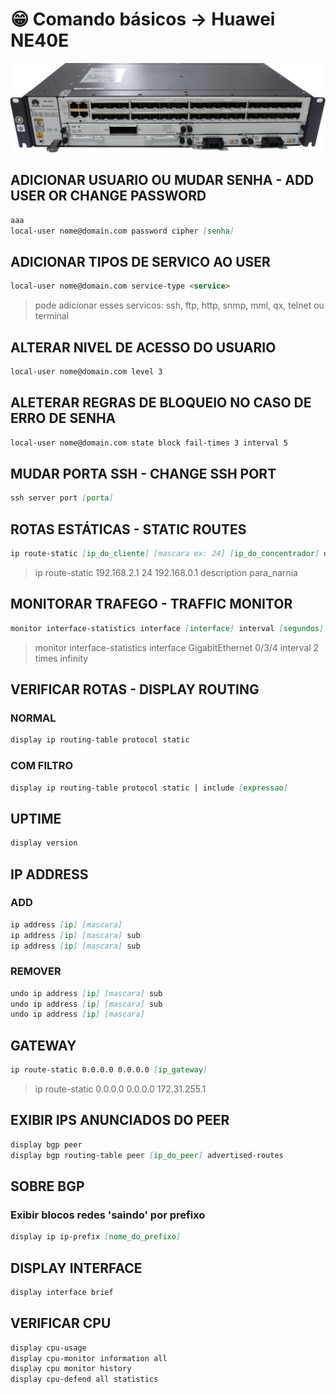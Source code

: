 # 😁 Comando básicos -> Huawei NE40E

![ne40e](./img/ne40e.png)

## ADICIONAR USUARIO OU MUDAR SENHA - ADD USER OR CHANGE PASSWORD

```md
aaa
local-user nome@domain.com password cipher [senha]
```

## ADICIONAR TIPOS DE SERVICO AO USER

```md
local-user nome@domain.com service-type <service>
```

> pode adicionar esses servicos: ssh, ftp, http, snmp, mml, qx, telnet ou terminal

## ALTERAR NIVEL DE ACESSO DO USUARIO

```md
local-user nome@domain.com level 3
```

## ALETERAR REGRAS DE BLOQUEIO NO CASO DE ERRO DE SENHA

```md
local-user nome@domain.com state block fail-times 3 interval 5
```

## MUDAR PORTA SSH - CHANGE SSH PORT

```md
ssh server port [porta]
```

## ROTAS ESTÁTICAS - STATIC ROUTES

```md
ip route-static [ip_do_cliente] [mascara ex: 24] [ip_do_concentrador] description [descricao]
```

> ip route-static 192.168.2.1 24 192.168.0.1 description para_narnia

## MONITORAR TRAFEGO - TRAFFIC MONITOR

```md
monitor interface-statistics interface [interface] interval [segundos] times [numero vezes ou 'infinity']
```

> monitor interface-statistics interface GigabitEthernet 0/3/4 interval 2 times infinity

## VERIFICAR ROTAS - DISPLAY ROUTING

### NORMAL

```md
display ip routing-table protocol static
```

### COM FILTRO

```md
display ip routing-table protocol static | include [expressao]
```

## UPTIME

```md
display version
```

## IP ADDRESS

### ADD

```md
ip address [ip] [mascara]
ip address [ip] [mascara] sub
ip address [ip] [mascara] sub
```

### REMOVER

```md
undo ip address [ip] [mascara] sub
undo ip address [ip] [mascara] sub
undo ip address [ip] [mascara]
```

## GATEWAY

```md
ip route-static 0.0.0.0 0.0.0.0 [ip_gateway]
```

> ip route-static 0.0.0.0 0.0.0.0 172.31.255.1

## EXIBIR IPS ANUNCIADOS DO PEER

```md
display bgp peer
display bgp routing-table peer [ip_do_peer] advertised-routes
```

## SOBRE BGP

### Exibir blocos redes 'saindo' por prefixo

```md
display ip ip-prefix [nome_do_prefixo]
```

## DISPLAY INTERFACE

```md
display interface brief
```

## VERIFICAR CPU

```md
display cpu-usage
display cpu-monitor information all
display cpu monitor history
display cpu-defend all statistics
```

